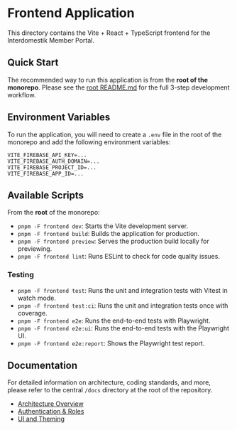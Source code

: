 # Frontend Application

This directory contains the Vite + React + TypeScript frontend for the Interdomestik Member Portal.

## Quick Start

The recommended way to run this application is from the **root of the monorepo**. Please see the [root README.md](../README.md) for the full 3-step development workflow.

## Environment Variables

To run the application, you will need to create a `.env` file in the root of the monorepo and add the following environment variables:

```
VITE_FIREBASE_API_KEY=...
VITE_FIREBASE_AUTH_DOMAIN=...
VITE_FIREBASE_PROJECT_ID=...
VITE_FIREBASE_APP_ID=...
```

## Available Scripts

From the **root** of the monorepo:

-   `pnpm -F frontend dev`: Starts the Vite development server.
-   `pnpm -F frontend build`: Builds the application for production.
-   `pnpm -F frontend preview`: Serves the production build locally for previewing.
-   `pnpm -F frontend lint`: Runs ESLint to check for code quality issues.

### Testing

-   `pnpm -F frontend test`: Runs the unit and integration tests with Vitest in watch mode.
-   `pnpm -F frontend test:ci`: Runs the unit and integration tests once with coverage.
-   `pnpm -F frontend e2e`: Runs the end-to-end tests with Playwright.
-   `pnpm -F frontend e2e:ui`: Runs the end-to-end tests with the Playwright UI.
-   `pnpm -F frontend e2e:report`: Shows the Playwright test report.

## Documentation

For detailed information on architecture, coding standards, and more, please refer to the central `/docs` directory at the root of the repository.

-   [Architecture Overview](../docs/architecture.md)
-   [Authentication & Roles](../docs/auth-and-roles.md)
-   [UI and Theming](../docs/ui-and-theming.md)